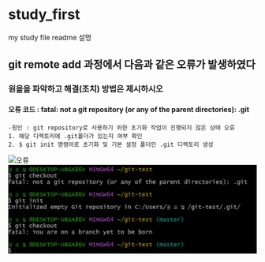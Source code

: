 # study_first
my study file
readme 설명
  ## git remote add 과정에서 다음과 같은 오류가 발생하였다

  ### 원을을 파악하고 해결(조치) 방법은 제시하시오

  #### 오류 코드 : fatal: not a git repository (or any of the parent directories): .git

    -원인 : git repository로 사용하기 위한 초기화 작업이 진행되지 않은 상태 오류
    1. 해당 디렉토리에 .git폴더가 있는지 여부 확인
    2. $ git init 명령어로 초기화 및 기본 설정 폴더인 .git 디렉토리 생성
   ![오류](git-test/images/6.jpg)
    ![해결](/images/6-1.jpg)
